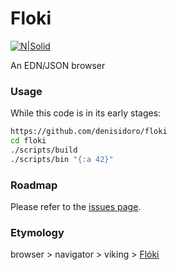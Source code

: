 # Floki

[![N|Solid](https://cldup.com/dTxpPi9lDf.thumb.png)](https://nodesource.com/products/nsolid)

An EDN/JSON browser

### Usage

While this code is in its early stages:
```sh
https://github.com/denisidoro/floki
cd floki
./scripts/build
./scripts/bin "{:a 42}"
```

### Roadmap

Please refer to the [issues page](https://github.com/denisidoro/floki/issues).

### Etymology

browser > navigator > viking > [Flóki](https://en.wikipedia.org/wiki/Hrafna-Fl%C3%B3ki_Vilger%C3%B0arson)
